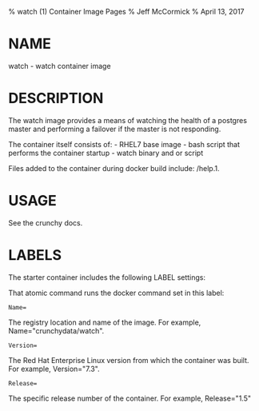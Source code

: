 % watch (1) Container Image Pages
% Jeff McCormick
% April 13, 2017

# NAME
watch \- watch container image

# DESCRIPTION
The watch image provides a means of watching the health of a postgres
master and performing a failover if the master is not responding.

The container itself consists of:
    - RHEL7 base image
    - bash script that performs the container startup
    - watch binary  and or script

Files added to the container during docker build include: /help.1.

# USAGE
See the crunchy docs.


# LABELS
The starter container includes the following LABEL settings:

That atomic command runs the docker command set in this label:

`Name=`

The registry location and name of the image. For example, Name="crunchydata/watch".

`Version=`

The Red Hat Enterprise Linux version from which the container was built. For example, Version="7.3".

`Release=`

The specific release number of the container. For example, Release="1.5"
